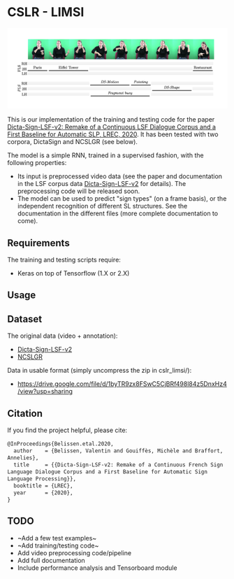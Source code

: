 # CSLR - LIMSI

![dictasign_fls_pls](dictasign_fls_pls.png)

This is our implementation of the training and testing code for the paper [Dicta-Sign-LSF-v2: Remake of a Continuous LSF Dialogue Corpus and a First Baseline for Automatic SLP, LREC, 2020](https://). It has been tested with two corpora, DictaSign and NCSLGR (see below).

The model is a simple RNN, trained in a supervised fashion, with the following properties:
* Its input is preprocessed video data (see the paper and documentation in the LSF corpus data [Dicta-Sign-LSF-v2](https://www.ortolang.fr/market/corpora/dicta-sign-lsf-v2/) for details). The preprocessing code will be released soon.
* The model can be used to predict "sign types" (on a frame basis), or the independent recognition of different SL structures. See the documentation in the different files (more complete documentation to come).


## Requirements
The training and testing scripts require:
* Keras on top of Tensorflow (1.X or 2.X)

## Usage



## Dataset
The original data (video + annotation):
* [Dicta-Sign-LSF-v2](https://www.ortolang.fr/market/corpora/dicta-sign-lsf-v2/)
* [NCSLGR](https://www.bu.edu/asllrp/ncslgr.html)

Data in usable format (simply uncompress the zip in cslr_limsi/):
* https://drive.google.com/file/d/1byTR9zx8FSwC5CjBRf498l84z5DnxHz4/view?usp=sharing

## Citation
If you find the project helpful, please cite:
```
@InProceedings{Belissen.etal.2020,
  author    = {Belissen, Valentin and Gouiffès, Michèle and Braffort, Annelies},
  title     = {{Dicta-Sign-LSF-v2: Remake of a Continuous French Sign Language Dialogue Corpus and a First Baseline for Automatic Sign Language Processing}},
  booktitle = {LREC},
  year      = {2020},
}
```

## TODO
* ~Add a few test examples~
* ~Add training/testing code~
* Add video preprocessing code/pipeline
* Add full documentation
* Include performance analysis and Tensorboard module
